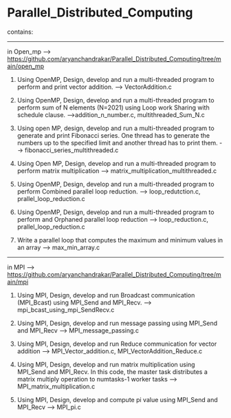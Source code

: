 # Parallel_Distributed_Computing

contains:

_______________________________________________________________________________________________________________________________________________________________________________

in Open_mp --> https://github.com/aryanchandrakar/Parallel_Distributed_Computing/tree/main/open_mp

1. Using OpenMP, Design, develop and run a multi-threaded program to perform and print vector addition. --> VectorAddition.c

2. Using OpenMP, Design, develop and run a multi-threaded program to perform sum of N elements (N=2021) using Loop work Sharing with schedule clause. -->addition_n_number.c, multithreaded_Sum_N.c

3. Using open MP, design, develop and run a multi-threaded program to generate and print Fibonacci series. One thread has to generate the numbers up to the specified limit and another thread has to print them. --> fibonacci_series_multithreaded.c

4. Using Open MP, Design, develop and run a multi-threaded program to perform matrix multiplication --> matrix_multiplication_multithreaded.c

5. Using OpenMP, Design, develop and run a multi-threaded program to perform Combined parallel loop reduction. --> loop_redutction.c, prallel_loop_reduction.c

6. Using OpenMP, Design, develop and run a multi-threaded program to perform and Orphaned parallel loop reduction --> loop_reduction.c, prallel_loop_reduction.c

7. Write a parallel loop that computes the maximum and minimum values in an array --> max_min_array.c

________________________________________________________________________________________________________________________________________________________________________________

in MPI --> https://github.com/aryanchandrakar/Parallel_Distributed_Computing/tree/main/mpi

1. Using MPI, Design, develop and run Broadcast communication (MPI_Bcast) using MPI_Send and MPI_Recv. --> mpi_bcast_using_mpi_SendRecv.c

2. Using MPI, Design, develop and run message passing using MPI_Send and MPI_Recv --> MPI_message_passing.c 

3. Using MPI, Design, develop and run Reduce communication for vector addition --> MPI_Vector_addition.c, MPI_VectorAddition_Reduce.c

4. Using MPI, Design, develop and run matrix multiplication using MPI_Send and MPI_Recv. In this code, the master task distributes a matrix multiply operation to numtasks-1 worker tasks --> MPI_matrix_multiplication.c

5. Using MPI, Design, develop and compute pi value using MPI_Send and MPI_Recv --> MPI_pi.c
